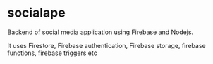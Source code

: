 # socialape
Backend of social media application using Firebase and Nodejs.

It uses Firestore, Firebase authentication, Firebase storage, firebase functions, firebase triggers etc
